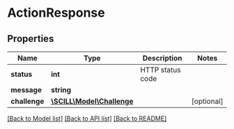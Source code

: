 # ActionResponse

## Properties
Name | Type | Description | Notes
------------ | ------------- | ------------- | -------------
**status** | **int** | HTTP status code | 
**message** | **string** |  | 
**challenge** | [**\SCILL\Model\Challenge**](Challenge.md) |  | [optional] 

[[Back to Model list]](../../README.md#documentation-for-models) [[Back to API list]](../../README.md#documentation-for-api-endpoints) [[Back to README]](../../README.md)

